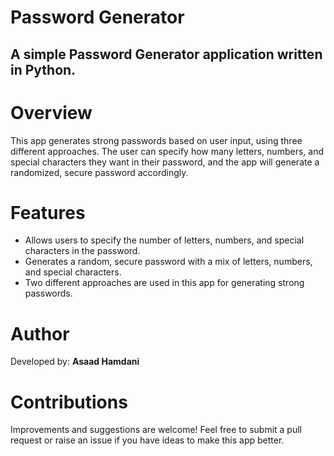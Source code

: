 # Password Generator
## A simple Password Generator application written in Python.

# Overview
This app generates strong passwords based on user input, using three different approaches. The user can specify how many letters, numbers, and special characters they want in their password, and the app will generate a randomized, secure password accordingly.

# Features
 - Allows users to specify the number of letters, numbers, and special characters in the password.
 - Generates a random, secure password with a mix of letters, numbers, and special characters.
 - Two different approaches are used in this app for generating strong passwords.
# Author
Developed by: **Asaad Hamdani**

# Contributions
Improvements and suggestions are welcome! Feel free to submit a pull request or raise an issue if you have ideas to make this app better.

